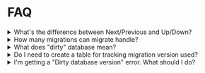 # FAQ

<details>
<summary>What's the difference between Next/Previous and Up/Down?</summary>

```
1-first-migration.up.sql           next ->  2-second-migration.up.sql
1-first-migration.down.sql  <- previous     2-second-migration.down.sql
```

</details>

<details>
<summary>How many migrations can migrate handle?</summary>
Way more than you can write.
</details>

<details>
<summary>What does "dirty" database mean?</summary>
Before a migration runs, each database sets a dirty flag. Execution stops if a migration fails and the dirty state persists, which prevents attempts to run more migrations on top of a failed migration. You need to manually fix the error and then "force" the expected version.
</details>


<details>
<summary>Do I need to create a table for tracking migration version used?</summary>
No, it is done automatically.
</details>


<details>
<summary>I'm getting a "Dirty database version" error. What should I do?</summary>
Keep calm and refer to [the getting started docs](GETTING_STARTED.md#forcing-your-database-version).
</details>
